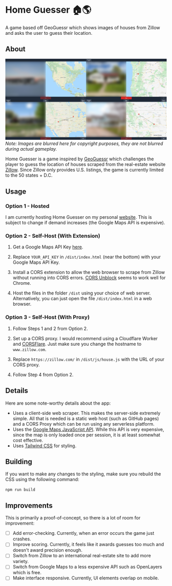 # Home Guesser :house::earth_americas:
A game based off GeoGuessr which shows images of houses from Zillow and asks the user to guess their location.

## About
![Demo Image](./images/image.png)
*Note: Images are blurred here for copyright purposes, they are not blurred during actual gameplay.*

Home Guesser is a game inspired by [GeoGuessr](https://www.geoguessr.com/) which challenges the player to guess the location of houses scraped from the real-estate website [Zillow](https://www.zillow.com/). Since Zillow only provides U.S. listings, the game is currently limited to the 50 states + D.C.

## Usage

### Option 1 - Hosted
I am currently hosting Home Guesser on my personal [website](https://www.dyscott.xyz/home-guesser). This is subject to change if demand increases (the Google Maps API is expensive).

### Option 2 - Self-Host (With Extension)

1. Get a Google Maps API Key [here](https://developers.google.com/maps/documentation/javascript/get-api-key).

2. Replace `YOUR_API_KEY` in `/dist/index.html` (near the bottom) with your Google Maps API Key.

3. Install a CORS extension to allow the web browser to scrape from Zillow without running into CORS errors. [CORS Unblock](https://chrome.google.com/webstore/detail/cors-unblock/lfhmikememgdcahcdlaciloancbhjino/related?hl=en) seems to work well for Chrome.

4. Host the files in the folder `/dist` using your choice of web server. Alternatively, you can just open the file `/dist/index.html` in a web browser.

### Option 3 - Self-Host (With Proxy)

1. Follow Steps 1 and 2 from Option 2.

2. Set up a CORS proxy. I would recommend using a Cloudflare Worker and [CORSFlare](https://github.com/Darkseal/CORSflare). Just make sure you change the hostname to `www.zillow.com`.

3. Replace `https://zillow.com/` in `/dist/js/house.js` with the URL of your CORS proxy.

4. Follow Step 4 from Option 2.

## Details

Here are some note-worthy details about the app:

- Uses a client-side web scraper. This makes the server-side extremely simple. All that is needed is a static web host (such as GitHub pages) and a CORS Proxy which can be run using any serverless platform.
- Uses the [Google Maps JavaScript API](https://developers.google.com/maps/documentation/javascript/overview). While this API is very expensive, since the map is only loaded once per session, it is at least somewhat cost effective.
- Uses [Tailwind CSS](https://tailwindcss.com/) for styling. 

## Building

If you want to make any changes to the styling, make sure you rebuild the CSS using the following command:

```npm run build```

## Improvements
This is primarily a proof-of-concept, so there is a lot of room for improvement:

- [ ] Add error-checking. Currently, when an error occurs the game just crashes.
- [ ] Improve scoring. Currently, it feels like it awards guesses too much and doesn't award precision enough.
- [ ] Switch from Zillow to an international real-estate site to add more variety. 
- [ ] Switch from Google Maps to a less expensive API such as OpenLayers which is free. 
- [ ] Make interface responsive. Currently, UI elements overlap on mobile.
